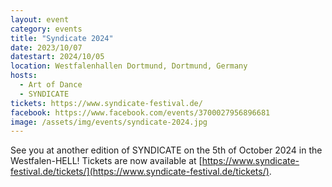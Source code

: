 ```yaml
---
layout: event
category: events
title: "Syndicate 2024"
date: 2023/10/07
datestart: 2024/10/05
location: Westfalenhallen Dortmund, Dortmund, Germany
hosts:
  - Art of Dance
  - SYNDICATE
tickets: https://www.syndicate-festival.de/
facebook: https://www.facebook.com/events/3700027956896681
image: /assets/img/events/syndicate-2024.jpg
---
```


See you at another edition of SYNDICATE on the 5th of October 2024 in the Westfalen-HELL! Tickets are now available at [https://www.syndicate-festival.de/tickets/](https://www.syndicate-festival.de/tickets/).
